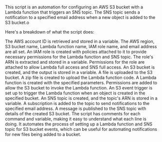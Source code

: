 This script is an automation for configuring an AWS S3 bucket with a Lambda function that triggers an SNS topic. The SNS topic sends a notification to a specified email address when a new object is added to the S3 bucket.o

Here's a breakdown of what the script does:

The AWS account ID is retrieved and stored in a variable.
The AWS region, S3 bucket name, Lambda function name, IAM role name, and email address are all set.
An IAM role is created with policies attached to it to provide necessary permissions for the Lambda function and SNS topic.
The role's ARN is extracted and stored in a variable.
Permissions for the role are attached to allow Lambda full access and SNS full access.
An S3 bucket is created, and the output is stored in a variable.
A file is uploaded to the S3 bucket.
A zip file is created to upload the Lambda function code.
A Lambda function is created with the specified parameters.
Permissions are added to allow the S3 bucket to invoke the Lambda function.
An S3 event trigger is set up to trigger the Lambda function when an object is created in the specified bucket.
An SNS topic is created, and the topic's ARN is stored in a variable.
A subscription is added to the topic to send notifications to the specified email address.
A message is published to the SNS topic with details of the created S3 bucket.
The script has comments for each command and variable, making it easy to understand what each line is doing. It automates the process of setting up a Lambda function and SNS topic for S3 bucket events, which can be useful for automating notifications for new files being added to a bucket.
